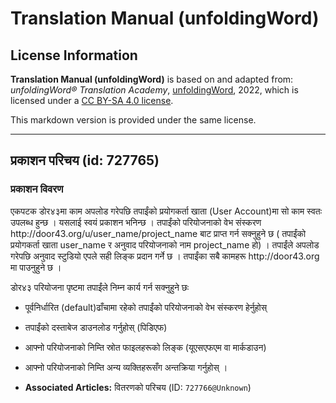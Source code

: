 # Translation Manual (unfoldingWord)

## License Information

**Translation Manual (unfoldingWord)** is based on and adapted from: _unfoldingWord® Translation Academy_, [unfoldingWord](https://unfoldingword.org/utw), 2022, which is licensed under a [CC BY-SA 4.0 license](https://creativecommons.org/licenses/by-sa/4.0/legalcode.en).

This markdown version is provided under the same license.



--------------------------------

## प्रकाशन परिचय (id: 727765)

### प्रकाशन विवरण

एकपटक डोर४३मा काम अपलोड गरेपछि तपाईंको प्रयोगकर्ता खाता (User Account)मा सो काम स्वतः उपलब्ध हुन्छ । यसलाई स्वयं प्रकाशन भनिन्छ । तपाईंको परियोजनाको वेभ संस्करण http://door43\.org/u/user\_name/project\_name बाट प्राप्त गर्न सक्‍नुहुने छ ( तपाईंको प्रयोगकर्ता खाता user\_name र अनुवाद परियोजनाको नाम project\_name हो) । तपाईंले अपलोड गरेपछि अनुवाद स्टुडियो एपले सही लिङ्क प्रदान गर्ने छ । तपाईंका सबै कामहरू http://door43\.org मा पाउनुहुने छ ।

डोर४३ परियोजना पृष्टमा तपाईंले निम्‍न कार्य गर्न सक्‍नुहुने छः

* पूर्वनिर्धारित (default)ढाँचामा रहेको तपाईंको परियोजनाको वेभ संस्करण हेर्नुहोस्
* तपाईंको दस्ताबेज डाउनलोड गर्नुहोस् (पिडिएफ)
* आफ्नो परियोजनाको निम्ति स्रोत फाइलहरूको लिङ्क (यूएसएफएम वा मार्कडाउन)
* आफ्नो परियोजनाको निम्ति अन्य व्यक्तिहरूसँग अन्तक्रिया गर्नुहोस् ।

* **Associated Articles:** वितरणको परिचय (ID: `727766@Unknown`)

